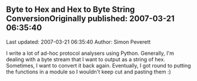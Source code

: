 ## Byte to Hex and Hex to Byte String ConversionOriginally published: 2007-03-21 06:35:40 
Last updated: 2007-03-21 06:35:40 
Author: Simon Peverett 
 
I write a lot of ad-hoc protocol analysers using Python. Generally, I'm dealing with a byte stream that I want to output as a string of hex. Sometimes, I want to convert it back again. Eventually, I got round to putting the functions in a module so I wouldn't keep cut and pasting them :)